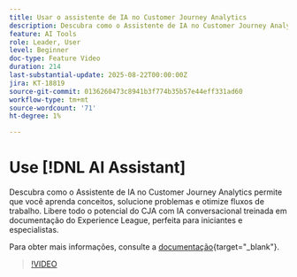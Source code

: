 ```yaml
---
title: Usar o assistente de IA no Customer Journey Analytics
description: Descubra como o Assistente de IA no Customer Journey Analytics permite que você aprenda conceitos, solucione problemas e otimize fluxos de trabalho.
feature: AI Tools
role: Leader, User
level: Beginner
doc-type: Feature Video
duration: 214
last-substantial-update: 2025-08-22T00:00:00Z
jira: KT-18819
source-git-commit: 0136260473c8941b3f774b35b57e44eff331ad60
workflow-type: tm+mt
source-wordcount: '71'
ht-degree: 1%

---
```


# Use [!DNL AI Assistant]

Descubra como o Assistente de IA no Customer Journey Analytics permite que você aprenda conceitos, solucione problemas e otimize fluxos de trabalho. Libere todo o potencial do CJA com IA conversacional treinada em documentação do Experience League, perfeita para iniciantes e especialistas.

Para obter mais informações, consulte a [documentação](https://experienceleague.adobe.com/en/docs/analytics-platform/using/cja-overview/cja-b2c-overview/ai-assistant){target="_blank"}.

>[!VIDEO](https://video.tv.adobe.com/v/3471136/?learn=on)
